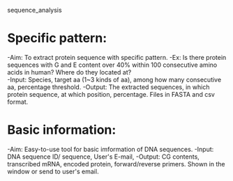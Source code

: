 sequence_analysis

# Specific pattern: 
-Aim: To extract protein sequence with specific pattern. 
-Ex: Is there protein sequences with G and E content over 40% within 100 consecutive amino acids in human? Where do they located at?  
-Input: Species, target aa (1~3 kinds of aa), among how many consecutive aa, percentage threshold.
-Output: The extracted sequences, in which protein sequence, at which position, percentage. Files in FASTA and csv format.

# Basic information:
-Aim: Easy-to-use tool for basic imformation of DNA sequences.
-Input: DNA sequence ID/ sequence, User's E-mail,
-Output: CG contents, transcribed mRNA, encoded protein, forward/reverse primers. Shown in the window or send to user's email.
